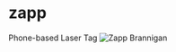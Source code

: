# zapp
Phone-based Laser Tag
![Zapp Brannigan](https://pbs.twimg.com/profile_images/1245429933/Screen_shot_2011-02-15_at_1.36.56_PM.jpg)
